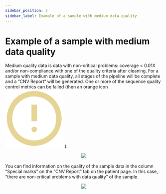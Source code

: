 ```yaml
---
sidebar_position: 3
sidebar_label: Example of a sample with medium data quality
---
```


# Example of a sample with medium data quality

Medium quality data is data with non-critical problems: coverage &lt; 0.01X and/or non-compliance with one of the quality criteria after cleaning. For a sample with medium data quality, all stages of the pipeline will be complete and a “CNV Report” will be generated. One or more of the sequence quality control metrics can be failed (then an orange icon 
![44](/img/eng/44-warning-status.png) ).

<p align="center">
<img src={require('/img/eng/45-main-page-medium-data-quality.png').default} width="800"/>
</p>

You can find information on the quality of the sample data in the column “Special marks” on the “CNV Report” tab on the patient page. In this case, “there are non-critical problems with data quality” of the sample.

<p align="center">
<img src={require('/img/eng/46-cnv-report-medium-quality-data.png').default} width="900"/>
</p>
